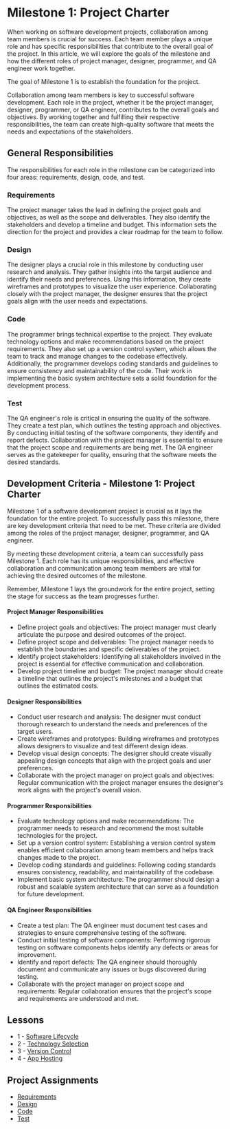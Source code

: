 # Milestone 1: Project Charter

When working on software development projects, collaboration among team members is crucial for success. Each team member plays a unique role and has specific responsibilities that contribute to the overall goal of the project. In this article, we will explore the goals of the milestone and how the different roles of project manager, designer, programmer, and QA engineer work together.

The goal of Milestone 1 is to establish the foundation for the project. 

Collaboration among team members is key to successful software development. Each role in the project, whether it be the project manager, designer, programmer, or QA engineer, contributes to the overall goals and objectives. By working together and fulfilling their respective responsibilities, the team can create high-quality software that meets the needs and expectations of the stakeholders.


## General Responsibilities

The responsibilities for each role in the milestone can be categorized into four areas: requirements, design, code, and test.

### Requirements

The project manager takes the lead in defining the project goals and objectives, as well as the scope and deliverables. They also identify the stakeholders and develop a timeline and budget. This information sets the direction for the project and provides a clear roadmap for the team to follow.

### Design

The designer plays a crucial role in this milestone by conducting user research and analysis. They gather insights into the target audience and identify their needs and preferences. Using this information, they create wireframes and prototypes to visualize the user experience. Collaborating closely with the project manager, the designer ensures that the project goals align with the user needs and expectations.

### Code

The programmer brings technical expertise to the project. They evaluate technology options and make recommendations based on the project requirements. They also set up a version control system, which allows the team to track and manage changes to the codebase effectively. Additionally, the programmer develops coding standards and guidelines to ensure consistency and maintainability of the code. Their work in implementing the basic system architecture sets a solid foundation for the development process.

### Test

The QA engineer's role is critical in ensuring the quality of the software. They create a test plan, which outlines the testing approach and objectives. By conducting initial testing of the software components, they identify and report defects. Collaboration with the project manager is essential to ensure that the project scope and requirements are being met. The QA engineer serves as the gatekeeper for quality, ensuring that the software meets the desired standards.


## Development Criteria - Milestone 1: Project Charter

Milestone 1 of a software development project is crucial as it lays the foundation for the entire project. To successfully pass this milestone, there are key development criteria that need to be met. These criteria are divided among the roles of the project manager, designer, programmer, and QA engineer.

By meeting these development criteria, a team can successfully pass Milestone 1. Each role has its unique responsibilities, and effective collaboration and communication among team members are vital for achieving the desired outcomes of the milestone.

Remember, Milestone 1 lays the groundwork for the entire project, setting the stage for success as the team progresses further.

#### Project Manager Responsibilities
* Define project goals and objectives: The project manager must clearly articulate the purpose and desired outcomes of the project.
* Define project scope and deliverables: The project manager needs to establish the boundaries and specific deliverables of the project.
* Identify project stakeholders: Identifying all stakeholders involved in the project is essential for effective communication and collaboration.
* Develop project timeline and budget: The project manager should create a timeline that outlines the project's milestones and a budget that outlines the estimated costs.

#### Designer Responsibilities
* Conduct user research and analysis: The designer must conduct thorough research to understand the needs and preferences of the target users.
* Create wireframes and prototypes: Building wireframes and prototypes allows designers to visualize and test different design ideas.
* Develop visual design concepts: The designer should create visually appealing design concepts that align with the project goals and user preferences.
* Collaborate with the project manager on project goals and objectives: Regular communication with the project manager ensures the designer's work aligns with the project's overall vision.

#### Programmer Responsibilities
* Evaluate technology options and make recommendations: The programmer needs to research and recommend the most suitable technologies for the project.
* Set up a version control system: Establishing a version control system enables efficient collaboration among team members and helps track changes made to the project.
* Develop coding standards and guidelines: Following coding standards ensures consistency, readability, and maintainability of the codebase.
* Implement basic system architecture: The programmer should design a robust and scalable system architecture that can serve as a foundation for future development.

#### QA Engineer Responsibilities
* Create a test plan: The QA engineer must document test cases and strategies to ensure comprehensive testing of the software.
* Conduct initial testing of software components: Performing rigorous testing on software components helps identify any defects or areas for improvement.
* Identify and report defects: The QA engineer should thoroughly document and communicate any issues or bugs discovered during testing.
* Collaborate with the project manager on project scope and requirements: Regular collaboration ensures that the project's scope and requirements are understood and met.


## Lessons

- 1 - [Software Lifecycle](01)
- 2 - [Technology Selection](02)
- 3 - [Version Control](03)
- 4 - [App Hosting](04)

## Project Assignments

- [Requirements](m1-Requirements)
- [Design](m1-Design)
- [Code](m1-Code)
- [Test](m1-Test)

